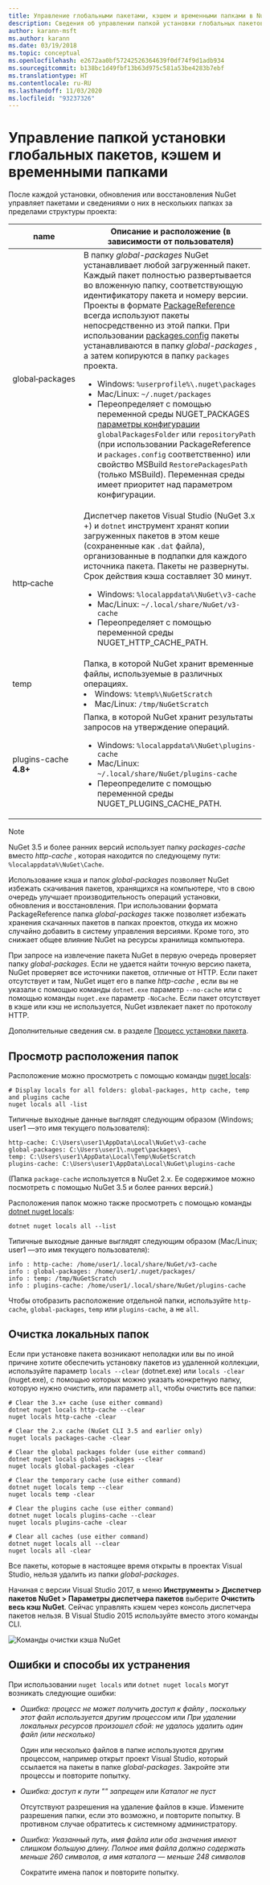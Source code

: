 ```yaml
---
title: Управление глобальными пакетами, кэшем и временными папками в NuGet
description: Сведения об управлении папкой установки глобальных пакетов, кэшем и временными папками на компьютере, которые используются при установке, восстановлении и обновлении пакетов.
author: karann-msft
ms.author: karann
ms.date: 03/19/2018
ms.topic: conceptual
ms.openlocfilehash: e2672aa0bf57242526364639f0df74f9d1adb934
ms.sourcegitcommit: b138bc1d49fbf13b63d975c581a53be4283b7ebf
ms.translationtype: HT
ms.contentlocale: ru-RU
ms.lasthandoff: 11/03/2020
ms.locfileid: "93237326"
---
```

# <a name="managing-the-global-packages-cache-and-temp-folders"></a>Управление папкой установки глобальных пакетов, кэшем и временными папками

После каждой установки, обновления или восстановления NuGet управляет пакетами и сведениями о них в нескольких папках за пределами структуры проекта:

| name | Описание и расположение (в зависимости от пользователя)|
| --- | --- |
| global&#8209;packages | В папку *global-packages* NuGet устанавливает любой загруженный пакет. Каждый пакет полностью развертывается во вложенную папку, соответствующую идентификатору пакета и номеру версии. Проекты в формате [PackageReference](package-references-in-project-files.md) всегда используют пакеты непосредственно из этой папки. При использовании [packages.config](../reference/packages-config.md) пакеты устанавливаются в папку *global-packages* , а затем копируются в папку `packages` проекта.<br/><ul><li>Windows: `%userprofile%\.nuget\packages`</li><li>Mac/Linux: `~/.nuget/packages`</li><li>Переопределяет с помощью переменной среды NUGET_PACKAGES [параметры конфигурации](../reference/nuget-config-file.md#config-section) `globalPackagesFolder` или `repositoryPath` (при использовании PackageReference и `packages.config` соответственно) или свойство MSBuild `RestorePackagesPath` (только MSBuild). Переменная среды имеет приоритет над параметром конфигурации.</li></ul> |
| http&#8209;cache | Диспетчер пакетов Visual Studio (NuGet 3.x +) и `dotnet` инструмент хранят копии загруженных пакетов в этом кеше (сохраненные как `.dat` файла), организованные в подпапки для каждого источника пакета. Пакеты не развернуты. Срок действия кэша составляет 30 минут.<br/><ul><li>Windows: `%localappdata%\NuGet\v3-cache`</li><li>Mac/Linux: `~/.local/share/NuGet/v3-cache`</li><li>Переопределяет с помощью переменной среды NUGET_HTTP_CACHE_PATH.</li></ul> |
| temp | Папка, в которой NuGet хранит временные файлы, используемые в различных операциях.<br/><li>Windows: `%temp%\NuGetScratch`</li><li>Mac/Linux: `/tmp/NuGetScratch`</li></ul> |
| plugins-cache **4.8+** | Папка, в которой NuGet хранит результаты запросов на утверждение операций.<br/><ul><li>Windows: `%localappdata%\NuGet\plugins-cache`</li><li>Mac/Linux: `~/.local/share/NuGet/plugins-cache`</li><li>Переопределите с помощью переменной среды NUGET_PLUGINS_CACHE_PATH.</li></ul> |

> [!Note]
> NuGet 3.5 и более ранних версий использует папку *packages-cache* вместо *http-cache* , которая находится по следующему пути: `%localappdata%\NuGet\Cache`.

Использование кэша и папок *global-packages* позволяет NuGet избежать скачивания пакетов, хранящихся на компьютере, что в свою очередь улучшает производительность операций установки, обновления и восстановления. При использовании формата PackageReference папка *global-packages* также позволяет избежать хранения скачанных пакетов в папках проектов, откуда их можно случайно добавить в систему управления версиями. Кроме того, это снижает общее влияние NuGet на ресурсы хранилища компьютера.

При запросе на извлечение пакета NuGet в первую очередь проверяет папку *global-packages*. Если не удается найти точную версию пакета, NuGet проверяет все источники пакетов, отличные от HTTP. Если пакет отсутствует и там, NuGet ищет его в папке *http-cache* , если вы не указали с помощью команды `dotnet.exe` параметр `--no-cache` или с помощью команды `nuget.exe` параметр `-NoCache`. Если пакет отсутствует в кэше или кэш не используется, NuGet извлекает пакет по протоколу HTTP.

Дополнительные сведения см. в разделе [Процесс установки пакета](../concepts/package-installation-process.md).

## <a name="viewing-folder-locations"></a>Просмотр расположения папок

Расположение можно просмотреть с помощью команды [nuget locals](../reference/cli-reference/cli-ref-locals.md):

```cli
# Display locals for all folders: global-packages, http cache, temp and plugins cache
nuget locals all -list
```

Типичные выходные данные выглядят следующим образом (Windows; user1 —это имя текущего пользователя):

```output
http-cache: C:\Users\user1\AppData\Local\NuGet\v3-cache
global-packages: C:\Users\user1\.nuget\packages\
temp: C:\Users\user1\AppData\Local\Temp\NuGetScratch
plugins-cache: C:\Users\user1\AppData\Local\NuGet\plugins-cache
```

(Папка `package-cache` используется в NuGet 2.x. Ее содержимое можно посмотреть с помощью NuGet 3.5 и более ранних версий.)

Расположения папок можно также просмотреть с помощью команды [dotnet nuget locals](/dotnet/core/tools/dotnet-nuget-locals):

```dotnetcli
dotnet nuget locals all --list
```

Типичные выходные данные выглядят следующим образом (Mac/Linux; user1 —это имя текущего пользователя):

```output
info : http-cache: /home/user1/.local/share/NuGet/v3-cache
info : global-packages: /home/user1/.nuget/packages/
info : temp: /tmp/NuGetScratch
info : plugins-cache: /home/user1/.local/share/NuGet/plugins-cache
```

Чтобы отобразить расположение отдельной папки, используйте `http-cache`, `global-packages`, `temp` или `plugins-cache`, а не `all`.

## <a name="clearing-local-folders"></a>Очистка локальных папок

Если при установке пакета возникают неполадки или вы по иной причине хотите обеспечить установку пакетов из удаленной коллекции, используйте параметр `locals --clear` (dotnet.exe) или `locals -clear` (nuget.exe), с помощью которых можно указать конкретную папку, которую нужно очистить, или параметр `all`, чтобы очистить все папки:

```cli
# Clear the 3.x+ cache (use either command)
dotnet nuget locals http-cache --clear
nuget locals http-cache -clear

# Clear the 2.x cache (NuGet CLI 3.5 and earlier only)
nuget locals packages-cache -clear

# Clear the global packages folder (use either command)
dotnet nuget locals global-packages --clear
nuget locals global-packages -clear

# Clear the temporary cache (use either command)
dotnet nuget locals temp --clear
nuget locals temp -clear

# Clear the plugins cache (use either command)
dotnet nuget locals plugins-cache --clear
nuget locals plugins-cache -clear

# Clear all caches (use either command)
dotnet nuget locals all --clear
nuget locals all -clear
```

Все пакеты, которые в настоящее время открыты в проектах Visual Studio, нельзя удалить из папки *global-packages*.

Начиная с версии Visual Studio 2017, в меню **Инструменты > Диспетчер пакетов NuGet > Параметры диспетчера пакетов** выберите **Очистить весь кэш NuGet**. Сейчас управлять кэшем через консоль диспетчера пакетов нельзя. В Visual Studio 2015 используйте вместо этого команды CLI.

![Команды очистки кэша NuGet](media/options-clear-caches.png)

## <a name="troubleshooting-errors"></a>Ошибки и способы их устранения

При использовании `nuget locals` или `dotnet nuget locals` могут возникать следующие ошибки:

- *Ошибка: процесс не может получить доступ к файлу <package>, поскольку этот файл используется другим процессом* или *При удалении локальных ресурсов произошел сбой: не удалось удалить один файл (или несколько)*

    Один или несколько файлов в папке используются другим процессом, например открыт проект Visual Studio, который ссылается на пакеты в папке *global-packages*. Закройте эти процессы и повторите попытку.

- *Ошибка: доступ к пути "<path>" запрещен* или *Каталог не пуст*

    Отсутствуют разрешения на удаление файлов в кэше. Измените разрешения папки, если это возможно, и повторите попытку. В противном случае обратитесь к системному администратору.

- *Ошибка: Указанный путь, имя файла или оба значения имеют слишком большую длину. Полное имя файла должно содержать меньше 260 символов, а имя каталога — меньше 248 символов*

    Сократите имена папок и повторите попытку.
